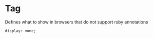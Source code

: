 # Tag <rp>

Defines what to show in browsers that do not support ruby annotations  

`display: none;`  
